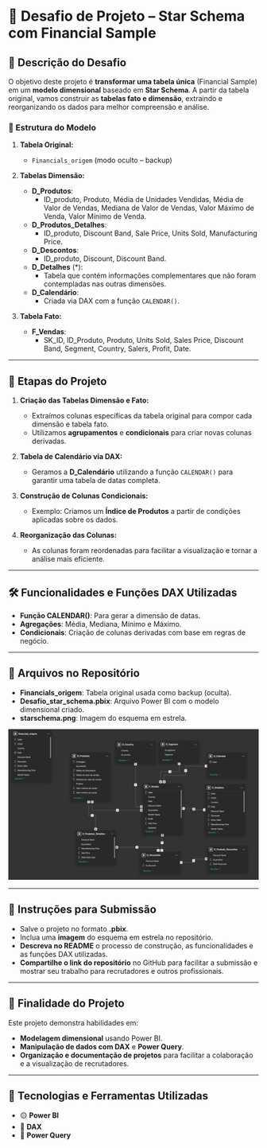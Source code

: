 # 🌟 Desafio de Projeto – Star Schema com Financial Sample

## 📝 Descrição do Desafio
O objetivo deste projeto é **transformar uma tabela única** (Financial Sample) em um **modelo dimensional** baseado em **Star Schema**. A partir da tabela original, vamos construir as **tabelas fato e dimensão**, extraindo e reorganizando os dados para melhor compreensão e análise.

### 📂 Estrutura do Modelo
1. **Tabela Original:**
   - `Financials_origem` (modo oculto – backup)

2. **Tabelas Dimensão:**
   - **D_Produtos**:  
     - ID_produto, Produto, Média de Unidades Vendidas, Média de Valor de Vendas, Mediana de Valor de Vendas, Valor Máximo de Venda, Valor Mínimo de Venda.
   - **D_Produtos_Detalhes**:  
     - ID_produto, Discount Band, Sale Price, Units Sold, Manufacturing Price.
   - **D_Descontos**:  
     - ID_produto, Discount, Discount Band.
   - **D_Detalhes** (*):  
     - Tabela que contém informações complementares que não foram contempladas nas outras dimensões.
   - **D_Calendário**:  
     - Criada via DAX com a função `CALENDAR()`.

3. **Tabela Fato:**
   - **F_Vendas**:  
     - SK_ID, ID_Produto, Produto, Units Sold, Sales Price, Discount Band, Segment, Country, Salers, Profit, Date.

---

## 🚀 Etapas do Projeto

1. **Criação das Tabelas Dimensão e Fato:**
   - Extraímos colunas específicas da tabela original para compor cada dimensão e tabela fato.
   - Utilizamos **agrupamentos** e **condicionais** para criar novas colunas derivadas.

2. **Tabela de Calendário via DAX:**
   - Geramos a **D_Calendário** utilizando a função `CALENDAR()` para garantir uma tabela de datas completa.

3. **Construção de Colunas Condicionais:**
   - Exemplo: Criamos um **Índice de Produtos** a partir de condições aplicadas sobre os dados.

4. **Reorganização das Colunas:**
   - As colunas foram reordenadas para facilitar a visualização e tornar a análise mais eficiente.

---

## 🛠️ Funcionalidades e Funções DAX Utilizadas
- **Função CALENDAR()**: Para gerar a dimensão de datas.
- **Agregações**: Média, Mediana, Mínimo e Máximo.
- **Condicionais**: Criação de colunas derivadas com base em regras de negócio.

---

## 📂 Arquivos no Repositório
- **Financials_origem**: Tabela original usada como backup (oculta).
- **Desafio_star_schema.pbix**: Arquivo Power BI com o modelo dimensional criado.
- **starschema.png**: Imagem do esquema em estrela.

![Star Schema](./starschema_02.png)

---

## 🏁 Instruções para Submissão
- Salve o projeto no formato **.pbix**.
- Inclua uma **imagem** do esquema em estrela no repositório.
- **Descreva no README** o processo de construção, as funcionalidades e as funções DAX utilizadas.
- **Compartilhe o link do repositório** no GitHub para facilitar a submissão e mostrar seu trabalho para recrutadores e outros profissionais.

---

## 🎯 Finalidade do Projeto
Este projeto demonstra habilidades em:
- **Modelagem dimensional** usando Power BI.
- **Manipulação de dados com DAX** e **Power Query**.
- **Organização e documentação de projetos** para facilitar a colaboração e a visualização de recrutadores.


---

## 🚀 Tecnologias e Ferramentas Utilizadas
- 🟡 **Power BI**  
- 🧮 **DAX**  
- 🔄 **Power Query**  

